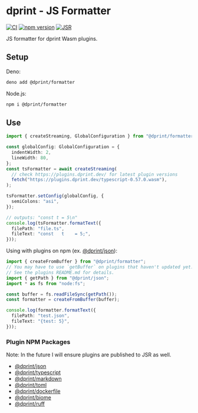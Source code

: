 # dprint - JS Formatter

[![CI](https://github.com/dprint/js-formatter/workflows/CI/badge.svg)](https://github.com/dprint/js-formatter/actions?query=workflow%3ACI)
[![npm version](https://badge.fury.io/js/%40dprint%2Fformatter.svg)](https://badge.fury.io/js/%40dprint%2Fformatter)
[![JSR](https://jsr.io/badges/@dprint/formatter)](https://jsr.io/@dprint/formatter)

JS formatter for dprint Wasm plugins.

## Setup

Deno:

```sh
deno add @dprint/formatter
```

Node.js:

```sh
npm i @dprint/formatter
```

## Use

```ts
import { createStreaming, GlobalConfiguration } from "@dprint/formatter";

const globalConfig: GlobalConfiguration = {
  indentWidth: 2,
  lineWidth: 80,
};
const tsFormatter = await createStreaming(
  // check https://plugins.dprint.dev/ for latest plugin versions
  fetch("https://plugins.dprint.dev/typescript-0.57.0.wasm"),
);

tsFormatter.setConfig(globalConfig, {
  semiColons: "asi",
});

// outputs: "const t = 5\n"
console.log(tsFormatter.formatText({
  filePath: "file.ts",
  fileText: "const   t    = 5;",
}));
```

Using with plugins on npm (ex. [@dprint/json](https://www.npmjs.com/package/@dprint/json)):

```ts
import { createFromBuffer } from "@dprint/formatter";
// You may have to use `getBuffer` on plugins that haven't updated yet.
// See the plugins README.md for details.
import { getPath } from "@dprint/json";
import * as fs from "node:fs";

const buffer = fs.readFileSync(getPath());
const formatter = createFromBuffer(buffer);

console.log(formatter.formatText({
  filePath: "test.json",
  fileText: "{test: 5}",
}));
```

### Plugin NPM Packages

Note: In the future I will ensure plugins are published to JSR as well.

- [@dprint/json](https://www.npmjs.com/package/@dprint/json)
- [@dprint/typescript](https://www.npmjs.com/package/@dprint/typescript)
- [@dprint/markdown](https://www.npmjs.com/package/@dprint/markdown)
- [@dprint/toml](https://www.npmjs.com/package/@dprint/toml)
- [@dprint/dockerfile](https://www.npmjs.com/package/@dprint/dockerfile)
- [@dprint/biome](https://www.npmjs.com/package/@dprint/biome)
- [@dprint/ruff](https://www.npmjs.com/package/@dprint/ruff)
